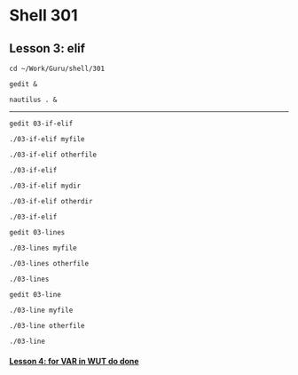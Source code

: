 # Shell 301
## Lesson 3: elif

`cd ~/Work/Guru/shell/301`

`gedit &`

`nautilus . &`
___

`gedit 03-if-elif`

`./03-if-elif myfile`

`./03-if-elif otherfile`

`./03-if-elif`

`./03-if-elif mydir`

`./03-if-elif otherdir`

`./03-if-elif`

`gedit 03-lines`

`./03-lines myfile`

`./03-lines otherfile`

`./03-lines`

`gedit 03-line`

`./03-line myfile`

`./03-line otherfile`

`./03-line`

#### [Lesson 4: for VAR in WUT do done](https://github.com/inkVerb/guru/blob/master/301-shell/Lesson-04.md)
